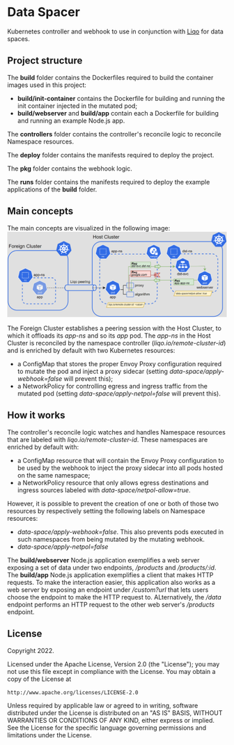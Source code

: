 # Data Spacer

Kubernetes controller and webhook to use in conjunction with [Liqo](https://github.com/liqotech/liqo) for data spaces.

## Project structure

The **build** folder contains the Dockerfiles required to build the container images used in this project:

- **build/init-container** contains the Dockerfile for building and running the init container injected in the mutated pod;
- **build/webserver** and **build/app** contain each a Dockerfile for building and running an example Node.js app.

The **controllers** folder contains the controller's reconcile logic to reconcile Namespace resources.

The **deploy** folder contains the manifests required to deploy the project.

The **pkg** folder contains the webhook logic.

The **runs** folder contains the manifests required to deploy the example applications of the **build** folder.

## Main concepts

The main concepts are visualized in the following image:
![Project schema](data-spacer.png)

The Foreign Cluster establishes a peering session with the Host Cluster, to which it offloads its _app-ns_ and so its _app_ pod. The _app-ns_ in the Host Cluster is reconciled by the namespace controller (_liqo.io/remote-cluster-id_) and is enriched by default with two Kubernetes resources:

- a ConfigMap that stores the proper Envoy Proxy configuration required to mutate the pod and inject a proxy sidecar (setting _data-space/apply-webhook=false_ will prevent this);
- a NetworkPolicy for controlling egress and ingress traffic from the mutated pod (setting _data-space/apply-netpol=false_ will prevent this).

## How it works

The controller's reconcile logic watches and handles Namespace resources that are labeled with _liqo.io/remote-cluster-id_. These namespaces are enriched by default with:

- a ConfigMap resource that will contain the Envoy Proxy configuration to be used by the webhook to inject the proxy sidecar into all pods hosted on the same namespace;
- a NetworkPolicy resource that only allows egress destinations and ingress sources labeled with _data-space/netpol-allow=true_.

However, it is possible to prevent the creation of one or both of those two resources by respectively setting the following labels on Namespace resources:

- _data-space/apply-webhook=false_. This also prevents pods executed in such namespaces from being mutated by the mutating webhook.
- _data-space/apply-netpol=false_

The **build/webserver** Node.js application exemplifies a web server exposing a set of data under two endpoints, _/products_ and _/products/:id_.
The **build/app** Node.js application exemplifies a client that makes HTTP requests. To make the interaction easier, this application also works as a web server by exposing an endpoint under _/custom?url_ that lets users choose the endpoint to make the HTTP request to. ALternatively, the _/data_ endpoint performs an HTTP request to the other web server's _/products_ endpoint.

## License

Copyright 2022.

Licensed under the Apache License, Version 2.0 (the "License");
you may not use this file except in compliance with the License.
You may obtain a copy of the License at

    http://www.apache.org/licenses/LICENSE-2.0

Unless required by applicable law or agreed to in writing, software
distributed under the License is distributed on an "AS IS" BASIS,
WITHOUT WARRANTIES OR CONDITIONS OF ANY KIND, either express or implied.
See the License for the specific language governing permissions and
limitations under the License.
